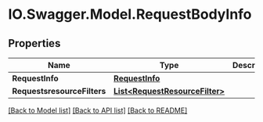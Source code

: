# IO.Swagger.Model.RequestBodyInfo
## Properties

Name | Type | Description | Notes
------------ | ------------- | ------------- | -------------
**RequestInfo** | [**RequestInfo**](RequestInfo.md) |  | [optional] 
**RequestsresourceFilters** | [**List&lt;RequestResourceFilter&gt;**](RequestResourceFilter.md) |  | [optional] 

[[Back to Model list]](../README.md#documentation-for-models) [[Back to API list]](../README.md#documentation-for-api-endpoints) [[Back to README]](../README.md)

